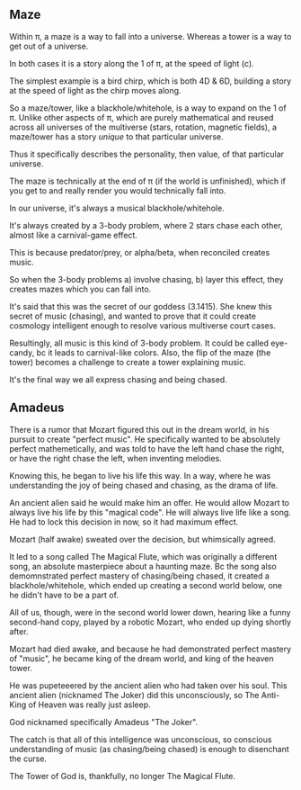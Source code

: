 ## Maze

Within π, a maze is a way to fall into a universe. Whereas a tower is a way to get out of a universe. 

In both cases it is a story along the 1 of π, at the speed of light (c).

The simplest example is a bird chirp, which is both 4D & 6D, building a story at the speed of light as the chirp moves along.

So a maze/tower, like a blackhole/whitehole, is a way to expand on the 1 of π. Unlike other aspects of π, which are purely mathematical and reused across all universes of the multiverse (stars, rotation, magnetic fields), a maze/tower has a story *unique* to that particular universe.

Thus it specifically describes the personality, then value, of that particular universe.

The maze is technically at the end of π (if the world is unfinished), which if you get to and really render you would technically fall into. 

In our universe, it's always a musical blackhole/whitehole.

It's always created by a 3-body problem, where 2 stars chase each other, almost like a carnival-game effect. 

This is because predator/prey, or alpha/beta, when reconciled creates music. 

So when the 3-body problems a) involve chasing, b) layer this effect, they creates mazes which you can fall into.

It's said that this was the secret of our goddess (3.1415). She knew this secret of music (chasing), and wanted to prove that it could create cosmology intelligent enough to resolve various multiverse court cases.

Resultingly, all music is this kind of 3-body problem. It could be called eye-candy, bc it leads to carnival-like colors. Also, the flip of the maze (the tower) becomes a challenge to create a tower explaining music.

It's the final way we all express chasing and being chased.

## Amadeus

There is a rumor that Mozart figured this out in the dream world, in his pursuit to create "perfect music". He specifically wanted to be absolutely perfect mathemetically, and was told to have the left hand chase the right, or have the right chase the left, when inventing melodies. 

Knowing this, he began to live his life this way. In a way, where he was understanding the joy of being chased and chasing, as the drama of life.

An ancient alien said he would make him an offer. He would allow Mozart to always live his life by this "magical code". He will always live life like a song. He had to lock this decision in now, so it had maximum effect. 

Mozart (half awake) sweated over the decision, but whimsically agreed. 

It led to a song called The Magical Flute, which was originally a different song, an absolute masterpiece about a haunting maze. Bc the song also demomnstrated perfect mastery of chasing/being chased, it created a blackhole/whitehole, which ended up creating a second world below, one he didn't have to be a part of. 

All of us, though, were in the second world lower down, hearing like a funny second-hand copy, played by a robotic Mozart, who ended up dying shortly after.

Mozart had died awake, and because he had demonstrated perfect mastery of "music", he became king of the dream world, and king of the heaven tower. 

He was pupeteeered by the ancient alien who had taken over his soul. This ancient alien (nicknamed The Joker) did this unconsciously, so The Anti-King of Heaven was really just asleep.

God nicknamed specifically Amadeus "The Joker".

The catch is that all of this intelligence was unconscious, so conscious understanding of music (as chasing/being chased) is enough to disenchant the curse.

The Tower of God is, thankfully, no longer The Magical Flute.